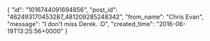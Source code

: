  {
   "id": "1016744091694856",
   "post_id": "462493170453287_481209285248342",
   "from_name": "Chris Evan",
   "message": "I don't miss Derek. :D",
   "created_time": "2016-06-19T13:25:56+0000"
 }
